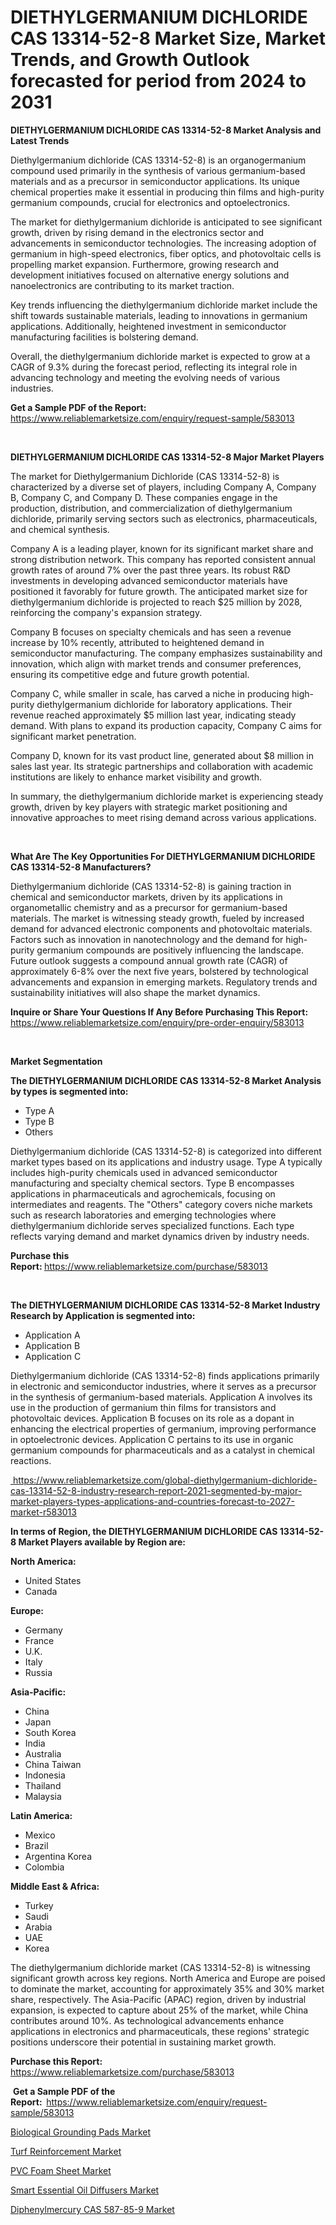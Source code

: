<p><h1>DIETHYLGERMANIUM DICHLORIDE CAS 13314-52-8 Market Size, Market Trends, and Growth Outlook forecasted for period from 2024 to 2031</h1></p><p><strong>DIETHYLGERMANIUM DICHLORIDE CAS 13314-52-8 Market Analysis and Latest Trends</strong></p>
<p><p>Diethylgermanium dichloride (CAS 13314-52-8) is an organogermanium compound used primarily in the synthesis of various germanium-based materials and as a precursor in semiconductor applications. Its unique chemical properties make it essential in producing thin films and high-purity germanium compounds, crucial for electronics and optoelectronics.</p><p>The market for diethylgermanium dichloride is anticipated to see significant growth, driven by rising demand in the electronics sector and advancements in semiconductor technologies. The increasing adoption of germanium in high-speed electronics, fiber optics, and photovoltaic cells is propelling market expansion. Furthermore, growing research and development initiatives focused on alternative energy solutions and nanoelectronics are contributing to its market traction.</p><p>Key trends influencing the diethylgermanium dichloride market include the shift towards sustainable materials, leading to innovations in germanium applications. Additionally, heightened investment in semiconductor manufacturing facilities is bolstering demand. </p><p>Overall, the diethylgermanium dichloride market is expected to grow at a CAGR of 9.3% during the forecast period, reflecting its integral role in advancing technology and meeting the evolving needs of various industries.</p></p>
<p><strong>Get a Sample PDF of the Report:&nbsp;</strong> <a href="https://www.reliablemarketsize.com/enquiry/request-sample/583013?utm_campaign=1170&utm_medium=2&utm_source=Github&utm_content=ia&utm_term=27092024&utm_id=diethylgermanium-dichloride-cas-13314-52-8">https://www.reliablemarketsize.com/enquiry/request-sample/583013</a></p>
<p>&nbsp;</p>
<p><strong>DIETHYLGERMANIUM DICHLORIDE CAS 13314-52-8 Major Market Players</strong></p>
<p><p>The market for Diethylgermanium Dichloride (CAS 13314-52-8) is characterized by a diverse set of players, including Company A, Company B, Company C, and Company D. These companies engage in the production, distribution, and commercialization of diethylgermanium dichloride, primarily serving sectors such as electronics, pharmaceuticals, and chemical synthesis.</p><p>Company A is a leading player, known for its significant market share and strong distribution network. This company has reported consistent annual growth rates of around 7% over the past three years. Its robust R&D investments in developing advanced semiconductor materials have positioned it favorably for future growth. The anticipated market size for diethylgermanium dichloride is projected to reach $25 million by 2028, reinforcing the company's expansion strategy.</p><p>Company B focuses on specialty chemicals and has seen a revenue increase by 10% recently, attributed to heightened demand in semiconductor manufacturing. The company emphasizes sustainability and innovation, which align with market trends and consumer preferences, ensuring its competitive edge and future growth potential.</p><p>Company C, while smaller in scale, has carved a niche in producing high-purity diethylgermanium dichloride for laboratory applications. Their revenue reached approximately $5 million last year, indicating steady demand. With plans to expand its production capacity, Company C aims for significant market penetration.</p><p>Company D, known for its vast product line, generated about $8 million in sales last year. Its strategic partnerships and collaboration with academic institutions are likely to enhance market visibility and growth.</p><p>In summary, the diethylgermanium dichloride market is experiencing steady growth, driven by key players with strategic market positioning and innovative approaches to meet rising demand across various applications.</p></p>
<p>&nbsp;</p>
<p><strong>What Are The Key Opportunities For DIETHYLGERMANIUM DICHLORIDE CAS 13314-52-8 Manufacturers?</strong></p>
<p><p>Diethylgermanium dichloride (CAS 13314-52-8) is gaining traction in chemical and semiconductor markets, driven by its applications in organometallic chemistry and as a precursor for germanium-based materials. The market is witnessing steady growth, fueled by increased demand for advanced electronic components and photovoltaic materials. Factors such as innovation in nanotechnology and the demand for high-purity germanium compounds are positively influencing the landscape. Future outlook suggests a compound annual growth rate (CAGR) of approximately 6-8% over the next five years, bolstered by technological advancements and expansion in emerging markets. Regulatory trends and sustainability initiatives will also shape the market dynamics.</p></p>
<p><strong>Inquire or Share Your Questions If Any Before Purchasing This Report:</strong> <a href="https://www.reliablemarketsize.com/enquiry/pre-order-enquiry/583013?utm_campaign=1170&utm_medium=2&utm_source=Github&utm_content=ia&utm_term=27092024&utm_id=diethylgermanium-dichloride-cas-13314-52-8">https://www.reliablemarketsize.com/enquiry/pre-order-enquiry/583013</a></p>
<p>&nbsp;</p>
<p><strong>Market Segmentation</strong></p>
<p><strong>The DIETHYLGERMANIUM DICHLORIDE CAS 13314-52-8 Market Analysis by types is segmented into:</strong></p>
<p><ul><li>Type A</li><li>Type B</li><li>Others</li></ul></p>
<p><p>Diethylgermanium dichloride (CAS 13314-52-8) is categorized into different market types based on its applications and industry usage. Type A typically includes high-purity chemicals used in advanced semiconductor manufacturing and specialty chemical sectors. Type B encompasses applications in pharmaceuticals and agrochemicals, focusing on intermediates and reagents. The "Others" category covers niche markets such as research laboratories and emerging technologies where diethylgermanium dichloride serves specialized functions. Each type reflects varying demand and market dynamics driven by industry needs.</p></p>
<p><strong>Purchase this Report:&nbsp;</strong><a href="https://www.reliablemarketsize.com/purchase/583013?utm_campaign=1170&utm_medium=2&utm_source=Github&utm_content=ia&utm_term=27092024&utm_id=diethylgermanium-dichloride-cas-13314-52-8">https://www.reliablemarketsize.com/purchase/583013</a></p>
<p>&nbsp;</p>
<p><strong>The DIETHYLGERMANIUM DICHLORIDE CAS 13314-52-8 Market Industry Research by Application is segmented into:</strong></p>
<p><ul><li>Application A</li><li>Application B</li><li>Application C</li></ul></p>
<p><p>Diethylgermanium dichloride (CAS 13314-52-8) finds applications primarily in electronic and semiconductor industries, where it serves as a precursor in the synthesis of germanium-based materials. Application A involves its use in the production of germanium thin films for transistors and photovoltaic devices. Application B focuses on its role as a dopant in enhancing the electrical properties of germanium, improving performance in optoelectronic devices. Application C pertains to its use in organic germanium compounds for pharmaceuticals and as a catalyst in chemical reactions.</p></p>
<p><a href="https://www.reliablemarketsize.com/global-diethylgermanium-dichloride-cas-13314-52-8-industry-research-report-2021-segmented-by-major-market-players-types-applications-and-countries-forecast-to-2027-market-r583013?utm_campaign=1170&utm_medium=2&utm_source=Github&utm_content=ia&utm_term=27092024&utm_id=diethylgermanium-dichloride-cas-13314-52-8">&nbsp;https://www.reliablemarketsize.com/global-diethylgermanium-dichloride-cas-13314-52-8-industry-research-report-2021-segmented-by-major-market-players-types-applications-and-countries-forecast-to-2027-market-r583013</a></p>
<p><strong>In terms of Region, the DIETHYLGERMANIUM DICHLORIDE CAS 13314-52-8 Market Players available by Region are:</strong></p>
<p>
    <p> <strong> North America: </strong>
        <ul>
            <li>United States</li>
            <li>Canada</li>
        </ul>
        </p> 
    <p> <strong> Europe: </strong>
        <ul>
            <li>Germany</li>
            <li>France</li>
            <li>U.K.</li>
            <li>Italy</li>
            <li>Russia</li>
        </ul>
        </p> 
    <p> <strong> Asia-Pacific: </strong>
        <ul>
            <li>China</li>
            <li>Japan</li>
            <li>South Korea</li>
            <li>India</li>
            <li>Australia</li>
            <li>China Taiwan</li>
            <li>Indonesia</li>
            <li>Thailand</li>
            <li>Malaysia</li>
        </ul>
        </p> 
    <p> <strong> Latin America: </strong>
        <ul>
            <li>Mexico</li>
            <li>Brazil</li>
            <li>Argentina Korea</li>
            <li>Colombia</li>
        </ul>
        </p> 
    <p> <strong> Middle East & Africa: </strong>
        <ul>
            <li>Turkey</li>
            <li>Saudi</li>
            <li>Arabia</li>
            <li>UAE</li>
            <li>Korea</li>
        </ul>
    </p>
    </p>
<p><p>The diethylgermanium dichloride market (CAS 13314-52-8) is witnessing significant growth across key regions. North America and Europe are poised to dominate the market, accounting for approximately 35% and 30% market share, respectively. The Asia-Pacific (APAC) region, driven by industrial expansion, is expected to capture about 25% of the market, while China contributes around 10%. As technological advancements enhance applications in electronics and pharmaceuticals, these regions' strategic positions underscore their potential in sustaining market growth.</p></p>
<p><strong>Purchase this Report: </strong><a href="https://www.reliablemarketsize.com/purchase/583013?utm_campaign=1170&utm_medium=2&utm_source=Github&utm_content=ia&utm_term=27092024&utm_id=diethylgermanium-dichloride-cas-13314-52-8">https://www.reliablemarketsize.com/purchase/583013</a></p>
<p>&nbsp;<strong>Get a Sample PDF of the Report:&nbsp;&nbsp;</strong><a href="https://www.reliablemarketsize.com/enquiry/request-sample/583013?utm_campaign=1170&utm_medium=2&utm_source=Github&utm_content=ia&utm_term=27092024&utm_id=diethylgermanium-dichloride-cas-13314-52-8">https://www.reliablemarketsize.com/enquiry/request-sample/583013</a></p>
<p><strong></strong></p>
<p><p><a href="https://issuu.com/reportprime-2/docs/biological-grounding-pads-market-si_d43d7d76e8a40c?utm_campaign=1170&utm_medium=2&utm_source=Github&utm_content=ia&utm_term=27092024&utm_id=diethylgermanium-dichloride-cas-13314-52-8">Biological Grounding Pads Market</a></p><p><a href="https://www.linkedin.com/pulse/turf-reinforcement-market-essentials-key-players-demand-drivers-adilf?utm_campaign=1170&utm_medium=2&utm_source=Github&utm_content=ia&utm_term=27092024&utm_id=diethylgermanium-dichloride-cas-13314-52-8">Turf Reinforcement Market</a></p><p><a href="https://www.linkedin.com/pulse/navigating-global-pvc-foam-sheet-market-from-trends-strategy-a5uwf?utm_campaign=1170&utm_medium=2&utm_source=Github&utm_content=ia&utm_term=27092024&utm_id=diethylgermanium-dichloride-cas-13314-52-8">PVC Foam Sheet Market</a></p><p><a href="https://issuu.com/reportprime-2/docs/smart-essential-oil-diffusers-marke_e2ebd374024ba8?utm_campaign=1170&utm_medium=2&utm_source=Github&utm_content=ia&utm_term=27092024&utm_id=diethylgermanium-dichloride-cas-13314-52-8">Smart Essential Oil Diffusers Market</a></p><p><a href="https://github.com/sofayahoo2023/Market-Research-Report-List-6/blob/main/diphenylmercury-cas-587-85-9-market.md?utm_campaign=1170&utm_medium=2&utm_source=Github&utm_content=ia&utm_term=27092024&utm_id=diethylgermanium-dichloride-cas-13314-52-8">Diphenylmercury CAS 587-85-9 Market</a></p></p>